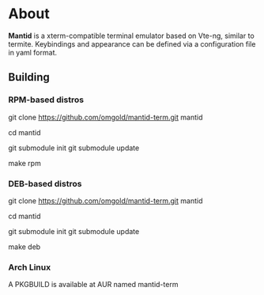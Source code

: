 # About

**Mantid** is a xterm-compatible terminal emulator based on Vte-ng,
similar to termite. Keybindings and appearance can be defined via
a configuration file in yaml format.

## Building

### RPM-based distros

git clone https://github.com/omgold/mantid-term.git mantid

cd mantid

git submodule init
git submodule update

make rpm

### DEB-based distros

git clone https://github.com/omgold/mantid-term.git mantid

cd mantid

git submodule init
git submodule update

make deb

### Arch Linux

A PKGBUILD is available at AUR named mantid-term
